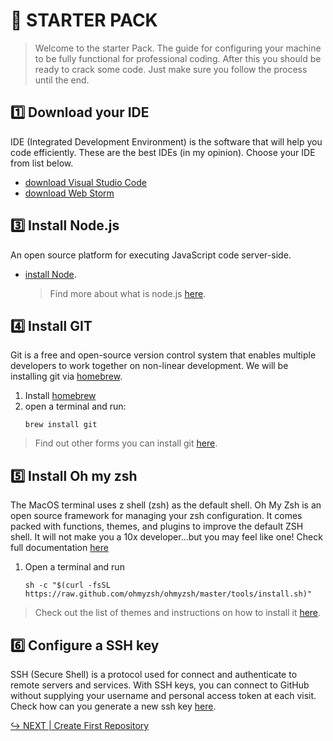 # 🎒 STARTER PACK

> Welcome to the starter Pack.
> The guide for configuring your machine to be fully functional for professional coding.
> After this you should be ready to crack some code.
> Just make sure you follow the process until the end. 


## 1️⃣ Download your IDE
IDE (Integrated Development Environment) is the software that will help you code efficiently.
These are the best IDEs (in my opinion).
Choose your IDE from list below.
- [download Visual Studio Code](https://code.visualstudio.com/)
- [download Web Storm](https://www.jetbrains.com/webstorm/)


## 3️⃣ Install Node.js
An open source platform for executing JavaScript code server-side. 
- [install Node](https://nodejs.org/en/).
   >Find more about what is node.js [here](https://nodejs.org/en/about/).


## 4️⃣ Install GIT
Git is a free and open-source version control system that enables multiple developers to work together on non-linear development.
We will be installing git via [homebrew](https://brew.sh/).
1. Install [homebrew](https://brew.sh/)
2. open a terminal and run:
    ```
    brew install git
    ```
>Find out other forms you can install git [here](https://nodejs.org/en/about/).


## 5️⃣ Install Oh my zsh
The MacOS terminal uses z shell (zsh) as the default shell. Oh My Zsh is an open source framework for managing your zsh configuration.
It comes packed with functions, themes, and plugins to improve the default ZSH shell.
It will not make you a 10x developer...but you may feel like one!
Check full documentation [here](https://ohmyz.sh/)
1. Open a terminal and run
      ```
      sh -c "$(curl -fsSL https://raw.github.com/ohmyzsh/ohmyzsh/master/tools/install.sh)"
      ```
> Check out the list of themes and instructions on how to install it [here](https://github.com/ohmyzsh/ohmyzsh/wiki/Themes).


## 6️⃣ Configure a SSH key
SSH (Secure Shell) is a protocol used for connect and authenticate to remote servers and services. With SSH keys, you can connect to GitHub without supplying your username and personal access token at each visit.
Check how can you generate a new ssh key [here](SSH.md).

[↪ NEXT | Create First Repository](./CREATE_FIRST_REPOSITORY.md)